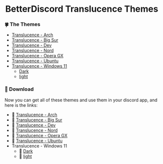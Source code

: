 <h1 align=center> BetterDiscord Translucence Themes</h1> 


### 🍀 The Themes
* [Translucence - Arch](https://github.com/Abod1960/BetterDiscord/tree/master/Themes/Translucence%20-%20Arch)
* [Translucence - Big Sur](https://github.com/Abod1960/BetterDiscord/tree/master/Themes/Translucence%20-%20Big%20Sur)
* [Translucence - Dev](https://github.com/Abod1960/BetterDiscord/tree/master/Themes/Translucence%20-%20Dev)
* [Translucence - Nord](https://github.com/Abod1960/BetterDiscord/tree/master/Themes/Translucence%20-%20Nord)
* [Translucence - Opera GX](https://github.com/Abod1960/BetterDiscord/tree/master/Themes/Translucence%20-%20Opera%20GX)
* [Translucence - Ubuntu](https://github.com/Abod1960/BetterDiscord/tree/master/Themes/Translucence%20-%20Ubuntu)
* [Translucence - Windows 11](https://github.com/Abod1960/BetterDiscord/tree/master/Themes/Translucence%20-%20Windows%2011)
    * [Dark](https://github.com/Abod1960/BetterDiscord/tree/master/Themes/Translucence%20-%20Windows%2011/Dark)
    * [light](https://github.com/Abod1960/BetterDiscord/tree/master/Themes/Translucence%20-%20Windows%2011/light)

### 🔰 Download
Now you can get all of these themes and use them in your discord app, and here is the links:
* 🔰 [Translucence - Arch](https://github.com/Abod1960/BetterDiscord-Translucence-Themes/releases/download/1.0/Translucence.-.Arch.theme.css)
* 🔰 [Translucence - Big Sur](https://github.com/Abod1960/BetterDiscord-Translucence-Themes/releases/download/1.0/Translucence.-.Big.Sur.theme.css)
* 🔰 [Translucence - Dev](https://github.com/Abod1960/BetterDiscord-Translucence-Themes/releases/download/1.0/Translucence.-.Dev.theme.css)
* 🔰 [Translucence - Nord](https://github.com/Abod1960/BetterDiscord-Translucence-Themes/releases/download/1.0/Translucence.-.Nord.theme.css)
* 🔰 [Translucence - Opera GX](https://github.com/Abod1960/BetterDiscord-Translucence-Themes/releases/download/1.0/Translucence.-.Opera.GX.theme.css)
* 🔰 [Translucence - Ubuntu](https://github.com/Abod1960/BetterDiscord-Translucence-Themes/releases/download/1.0/Translucence.-.Ubuntu.theme.css)
* Translucence - Windows 11
    * 🔰 [Dark](https://github.com/Abod1960/BetterDiscord-Translucence-Themes/releases/download/1.0/Translucence.-.Windows.11.-.Dark.theme.css)
    * 🔰 [light](https://github.com/Abod1960/BetterDiscord-Translucence-Themes/releases/download/1.0/Translucence.-.Windows.11.-.light.theme.css)